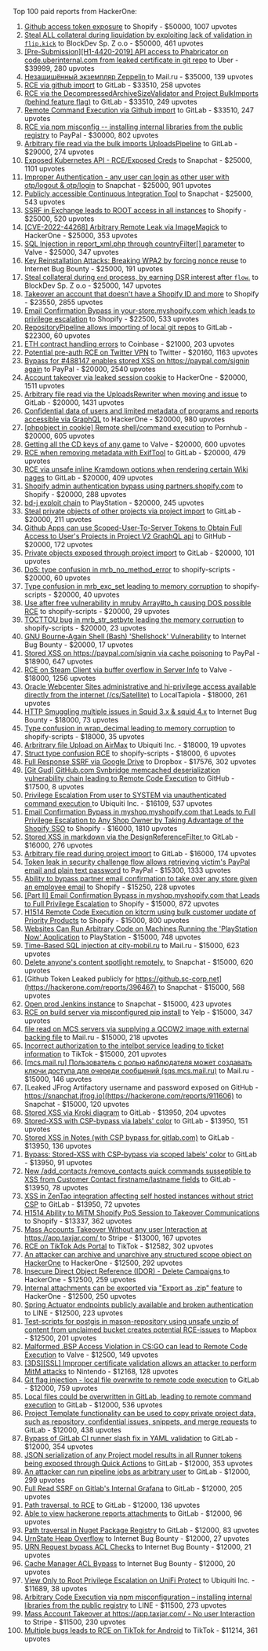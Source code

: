 Top 100 paid reports from HackerOne:

1. [Github access token exposure](https://hackerone.com/reports/1087489) to Shopify - $50000, 1007 upvotes
2. [Steal ALL collateral during liquidation by exploiting lack of validation in `flip.kick`](https://hackerone.com/reports/684092) to BlockDev Sp. Z o.o - $50000, 461 upvotes
3. [[Pre-Submission][H1-4420-2019] API access to Phabricator on code.uberinternal.com from leaked certificate in git repo](https://hackerone.com/reports/591813) to Uber - $39999, 280 upvotes
4. [Незащищённый экземпляр Zeppelin ](https://hackerone.com/reports/992564) to Mail.ru - $35000, 139 upvotes
5. [RCE via github import](https://hackerone.com/reports/1672388) to GitLab - $33510, 258 upvotes
6. [RCE via the DecompressedArchiveSizeValidator and Project BulkImports (behind feature flag)](https://hackerone.com/reports/1609965) to GitLab - $33510, 249 upvotes
7. [Remote Command Execution via Github import](https://hackerone.com/reports/1679624) to GitLab - $33510, 247 upvotes
8. [RCE via npm misconfig -- installing internal libraries from the public registry](https://hackerone.com/reports/925585) to PayPal - $30000, 802 upvotes
9. [Arbitrary file read  via the bulk imports UploadsPipeline](https://hackerone.com/reports/1439593) to GitLab - $29000, 274 upvotes
10. [Exposed Kubernetes API - RCE/Exposed Creds](https://hackerone.com/reports/455645) to Snapchat - $25000, 1101 upvotes
11. [Improper Authentication - any user can login as other user with otp/logout & otp/login](https://hackerone.com/reports/921780) to Snapchat - $25000, 901 upvotes
12. [Publicly accessible Continuous Integration Tool](https://hackerone.com/reports/313457) to Snapchat - $25000, 543 upvotes
13. [SSRF in Exchange leads to ROOT access in all instances](https://hackerone.com/reports/341876) to Shopify - $25000, 520 upvotes
14. [[CVE-2022-44268] Arbitrary Remote Leak via ImageMagick](https://hackerone.com/reports/1858574) to HackerOne - $25000, 353 upvotes
15. [SQL Injection in report_xml.php through countryFilter[] parameter](https://hackerone.com/reports/383127) to Valve - $25000, 347 upvotes
16. [Key Reinstallation Attacks: Breaking WPA2 by forcing nonce reuse](https://hackerone.com/reports/286740) to Internet Bug Bounty - $25000, 191 upvotes
17. [Steal collateral during `end` process, by earning DSR interest after `flow`.](https://hackerone.com/reports/672664) to BlockDev Sp. Z o.o - $25000, 147 upvotes
18. [Takeover an account that doesn't have a Shopify ID and more](https://hackerone.com/reports/867513) to Shopify - $23550, 2855 upvotes
19. [Email Confirmation Bypass in your-store.myshopify.com which leads to privilege escalation](https://hackerone.com/reports/910300) to Shopify - $22500, 533 upvotes
20. [RepositoryPipeline allows importing of local git repos](https://hackerone.com/reports/1685822) to GitLab - $22300, 60 upvotes
21. [ETH contract handling errors](https://hackerone.com/reports/328526) to Coinbase - $21000, 203 upvotes
22. [Potential pre-auth RCE on Twitter VPN](https://hackerone.com/reports/591295) to Twitter - $20160, 1163 upvotes
23. [Bypass for #488147 enables stored XSS on https://paypal.com/signin again](https://hackerone.com/reports/510152) to PayPal - $20000, 2540 upvotes
24. [Account takeover via leaked session cookie](https://hackerone.com/reports/745324) to HackerOne - $20000, 1511 upvotes
25. [Arbitrary file read via the UploadsRewriter when moving and issue](https://hackerone.com/reports/827052) to GitLab - $20000, 1431 upvotes
26. [Confidential data of users and limited metadata of programs and reports accessible via GraphQL](https://hackerone.com/reports/489146) to HackerOne - $20000, 980 upvotes
27. [[phpobject in cookie] Remote shell/command execution](https://hackerone.com/reports/141956) to Pornhub - $20000, 605 upvotes
28. [Getting all the CD keys of any game](https://hackerone.com/reports/391217) to Valve - $20000, 600 upvotes
29. [RCE when removing metadata with ExifTool](https://hackerone.com/reports/1154542) to GitLab - $20000, 479 upvotes
30. [RCE via unsafe inline Kramdown options when rendering certain Wiki pages](https://hackerone.com/reports/1125425) to GitLab - $20000, 409 upvotes
31. [Shopify admin authentication bypass using partners.shopify.com](https://hackerone.com/reports/270981) to Shopify - $20000, 288 upvotes
32. [bd-j exploit chain](https://hackerone.com/reports/1379975) to PlayStation - $20000, 245 upvotes
33. [Steal private objects of other projects via project import](https://hackerone.com/reports/743953) to GitLab - $20000, 211 upvotes
34. [Github Apps can use Scoped-User-To-Server Tokens to Obtain Full Access to User's Projects in Project V2 GraphQL api](https://hackerone.com/reports/1711938) to GitHub - $20000, 172 upvotes
35. [Private objects exposed through project import](https://hackerone.com/reports/767770) to GitLab - $20000, 101 upvotes
36. [DoS: type confusion in mrb_no_method_error](https://hackerone.com/reports/181871) to shopify-scripts - $20000, 60 upvotes
37. [Type confusion in mrb_exc_set leading to memory corruption](https://hackerone.com/reports/185041) to shopify-scripts - $20000, 40 upvotes
38. [Use after free vulnerability in mruby Array#to_h causing DOS possible RCE](https://hackerone.com/reports/181321) to shopify-scripts - $20000, 29 upvotes
39. [TOCTTOU bug in mrb_str_setbyte leading the memory corruption](https://hackerone.com/reports/181893) to shopify-scripts - $20000, 23 upvotes
40. [GNU Bourne-Again Shell (Bash) 'Shellshock' Vulnerability](https://hackerone.com/reports/29839) to Internet Bug Bounty - $20000, 17 upvotes
41. [Stored XSS on https://paypal.com/signin via cache poisoning](https://hackerone.com/reports/488147) to PayPal - $18900, 647 upvotes
42. [RCE on Steam Client via buffer overflow in Server Info](https://hackerone.com/reports/470520) to Valve - $18000, 1256 upvotes
43. [Oracle Webcenter Sites administrative and hi-privilege access available directly from the internet (/cs/Satellite)](https://hackerone.com/reports/170532) to LocalTapiola - $18000, 261 upvotes
44. [HTTP Smuggling multiple issues in Squid 3.x & squid 4.x](https://hackerone.com/reports/758445) to Internet Bug Bounty - $18000, 73 upvotes
45. [Type confusion in wrap_decimal leading to memory corruption](https://hackerone.com/reports/185051) to shopify-scripts - $18000, 35 upvotes
46. [Arbritrary file Upload on AirMax](https://hackerone.com/reports/73480) to Ubiquiti Inc. - $18000, 19 upvotes
47. [Struct type confusion RCE](https://hackerone.com/reports/181879) to shopify-scripts - $18000, 6 upvotes
48. [Full Response SSRF via Google Drive](https://hackerone.com/reports/1406938) to Dropbox - $17576, 302 upvotes
49. [[Git Gud] GitHub.com Svnbridge memcached deserialization vulnerability chain leading to Remote Code Execution](https://hackerone.com/reports/1593913) to GitHub - $17500, 8 upvotes
50. [Privilege Escalation From user to SYSTEM via unauthenticated command execution ](https://hackerone.com/reports/544928) to Ubiquiti Inc. - $16109, 537 upvotes
51. [Email Confirmation Bypass in myshop.myshopify.com that Leads to Full Privilege Escalation to Any Shop Owner by Taking Advantage of the Shopify SSO](https://hackerone.com/reports/791775) to Shopify - $16000, 1810 upvotes
52. [Stored XSS in markdown via the DesignReferenceFilter ](https://hackerone.com/reports/1212067) to GitLab - $16000, 276 upvotes
53. [Arbitrary file read during project import](https://hackerone.com/reports/1132378) to GitLab - $16000, 174 upvotes
54. [Token leak in security challenge flow allows retrieving victim's PayPal email and plain text password](https://hackerone.com/reports/739737) to PayPal - $15300, 1333 upvotes
55. [Ability to bypass partner email confirmation to take over any store given an employee email](https://hackerone.com/reports/300305) to Shopify - $15250, 228 upvotes
56. [[Part II] Email Confirmation Bypass in myshop.myshopify.com that Leads to Full Privilege Escalation](https://hackerone.com/reports/796808) to Shopify - $15000, 872 upvotes
57. [H1514 Remote Code Execution on kitcrm using bulk customer update of Priority Products](https://hackerone.com/reports/422944) to Shopify - $15000, 800 upvotes
58. [Websites Can Run Arbitrary Code on Machines Running the 'PlayStation Now' Application](https://hackerone.com/reports/873614) to PlayStation - $15000, 748 upvotes
59. [Time-Based SQL injection at city-mobil.ru](https://hackerone.com/reports/868436) to Mail.ru - $15000, 623 upvotes
60. [Delete anyone's content spotlight remotely.](https://hackerone.com/reports/1819832) to Snapchat - $15000, 620 upvotes
61. [Github Token Leaked publicly for https://github.sc-corp.net](https://hackerone.com/reports/396467) to Snapchat - $15000, 568 upvotes
62. [Open prod Jenkins instance](https://hackerone.com/reports/231460) to Snapchat - $15000, 423 upvotes
63. [RCE on build server via misconfigured pip install](https://hackerone.com/reports/946409) to Yelp - $15000, 347 upvotes
64. [file read on MCS servers via supplying a QCOW2 image with external backing file](https://hackerone.com/reports/1024899) to Mail.ru - $15000, 218 upvotes
65. [Incorrect authorization to the intelbot service leading to ticket information](https://hackerone.com/reports/1328546) to TikTok - $15000, 201 upvotes
66. [[mcs.mail.ru] Пользователь с ролью наблюдателя может создавать ключи доступа для очереди сообщений (sqs.mcs.mail.ru)](https://hackerone.com/reports/1177451) to Mail.ru - $15000, 146 upvotes
67. [Leaked JFrog Artifactory  username and password exposed on GitHub - https://snapchat.jfrog.io](https://hackerone.com/reports/911606) to Snapchat - $15000, 120 upvotes
68. [Stored XSS via Kroki diagram](https://hackerone.com/reports/1731349) to GitLab - $13950, 204 upvotes
69. [Stored-XSS with CSP-bypass via labels' color](https://hackerone.com/reports/1665658) to GitLab - $13950, 151 upvotes
70. [Stored XSS in Notes (with CSP bypass for gitlab.com)](https://hackerone.com/reports/1481207) to GitLab - $13950, 136 upvotes
71. [Bypass: Stored-XSS with CSP-bypass via scoped labels' color](https://hackerone.com/reports/1693150) to GitLab - $13950, 91 upvotes
72. [New /add_contacts /remove_contacts quick commands susseptible to XSS from Customer Contact firstname/lastname fields](https://hackerone.com/reports/1578400) to GitLab - $13950, 78 upvotes
73. [XSS in ZenTao integration affecting self hosted instances without strict CSP](https://hackerone.com/reports/1542510) to GitLab - $13950, 72 upvotes
74. [H1514 Ability to MiTM Shopify PoS Session to Takeover Communications](https://hackerone.com/reports/423467) to Shopify - $13337, 362 upvotes
75. [Mass Accounts Takeover Without any user Interaction  at https://app.taxjar.com/ ](https://hackerone.com/reports/1685970) to Stripe - $13000, 167 upvotes
76. [RCE on TikTok Ads Portal](https://hackerone.com/reports/1024575) to TikTok - $12582, 302 upvotes
77. [An attacker can archive and unarchive any structured scope object on HackerOne](https://hackerone.com/reports/1501611) to HackerOne - $12500, 292 upvotes
78. [Insecure Direct Object Reference (IDOR) - Delete Campaigns  ](https://hackerone.com/reports/1969141) to HackerOne - $12500, 259 upvotes
79. [Internal attachments can be exported via "Export as .zip" feature](https://hackerone.com/reports/186230) to HackerOne - $12500, 250 upvotes
80. [Spring Actuator endpoints publicly available and broken authentication](https://hackerone.com/reports/838635) to LINE - $12500, 223 upvotes
81. [Test-scripts for postgis in mason-repository using unsafe unzip of content from unclaimed bucket creates potential RCE-issues](https://hackerone.com/reports/329689) to Mapbox - $12500, 201 upvotes
82. [Malformed .BSP Access Violation in CS:GO can lead to Remote Code Execution](https://hackerone.com/reports/351014) to Valve - $12500, 149 upvotes
83. [[3DS][SSL] Improper certificate validation allows an attacker to perform MitM attacks](https://hackerone.com/reports/894922) to Nintendo - $12168, 128 upvotes
84. [Git flag injection - local file overwrite to remote code execution](https://hackerone.com/reports/658013) to GitLab - $12000, 759 upvotes
85. [Local files could be overwritten in GitLab, leading to remote command execution](https://hackerone.com/reports/587854) to GitLab - $12000, 536 upvotes
86. [Project Template functionality can be used to copy private project data, such as repository, confidential issues, snippets, and merge requests](https://hackerone.com/reports/689314) to GitLab - $12000, 438 upvotes
87. [Bypass of GitLab CI runner slash fix in YAML validation](https://hackerone.com/reports/409395) to GitLab - $12000, 354 upvotes
88. [JSON serialization of any Project model results in all Runner tokens being exposed through Quick Actions](https://hackerone.com/reports/509924) to GitLab - $12000, 353 upvotes
89. [An attacker can run pipeline jobs as arbitrary user](https://hackerone.com/reports/894569) to GitLab - $12000, 299 upvotes
90. [Full Read SSRF on Gitlab's Internal Grafana](https://hackerone.com/reports/878779) to GitLab - $12000, 205 upvotes
91. [Path traversal, to RCE](https://hackerone.com/reports/733072) to GitLab - $12000, 136 upvotes
92. [Able to view hackerone reports attachments](https://hackerone.com/reports/979787) to GitLab - $12000, 96 upvotes
93. [Path traversal in Nuget Package Registry](https://hackerone.com/reports/822262) to GitLab - $12000, 83 upvotes
94. [UrnState Heap Overflow](https://hackerone.com/reports/824771) to Internet Bug Bounty - $12000, 27 upvotes
95. [URN Request bypass ACL Checks](https://hackerone.com/reports/824802) to Internet Bug Bounty - $12000, 21 upvotes
96. [Cache Manager ACL Bypass](https://hackerone.com/reports/824203) to Internet Bug Bounty - $12000, 20 upvotes
97. [View Only to Root Privilege Escalation on UniFi Protect](https://hackerone.com/reports/825764) to Ubiquiti Inc. - $11689, 38 upvotes
98. [Arbitrary Code Execution via npm misconfiguration – installing internal libraries from the public registry](https://hackerone.com/reports/1043385) to LINE - $11500, 273 upvotes
99. [Mass Account Takeover at https://app.taxjar.com/ - No user Interaction](https://hackerone.com/reports/1581240) to Stripe - $11500, 230 upvotes
100. [Multiple bugs leads to RCE on TikTok for Android](https://hackerone.com/reports/1065500) to TikTok - $11214, 361 upvotes
